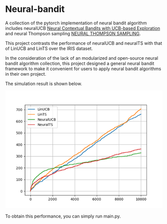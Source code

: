 # Neural-bandit

A collection of the pytorch implementation of neural bandit algorithm includes neuralUCB [Neural Contextual Bandits with UCB-based Exploration](https://arxiv.org/pdf/1911.04462.pdf) and neural Thompson sampling [NEURAL THOMPSON SAMPLING](https://arxiv.org/pdf/2010.00827.pdf).

This project contrasts the performance of neuralUCB and neuralTS with that of LinUCB and LinTS over the IRIS dataset.

In the consideration of the lack of an modularized and open-source neural bandit algorithm collection, this project designed a general neural bandit framework to make it convenient for users to apply neural bandit algorithms in their own project. 

The simulation result is shown below.

![result](https://github.com/wadx2019/Neural-bandit/blob/main/result.png)

To obtain this performance, you can simply run main.py.
